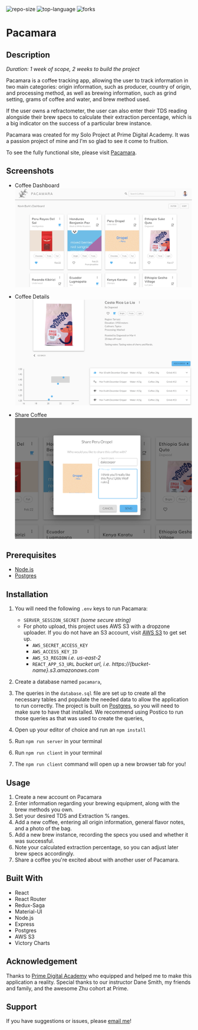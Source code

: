 ![repo-size](https://img.shields.io/github/languages/code-size/percburk/pacamara?style=flat-square)
![top-language](https://img.shields.io/github/languages/top/percburk/pacamara?style=flat-square)
![forks](https://img.shields.io/github/forks/percburk/pacamara?style=social)


# Pacamara

## Description

_Duration: 1 week of scope, 2 weeks to build the project_

Pacamara is a coffee tracking app, allowing the user to track information in two
main categories: origin information, such as producer, country of origin, 
and processing method, as well as brewing information, such as grind setting, 
grams of coffee and water, and brew method used.

If the user owns a refractometer, the user can also enter their TDS reading 
alongside their brew specs to calculate their extraction percentage, which is a 
big indicator on the success of a particular brew instance.

Pacamara was created for my Solo Project at Prime Digital Academy. It was a 
passion project of mine and I'm so glad to see it come to fruition.

To see the fully functional site, please visit 
[Pacamara](https://quiet-forest-05735.herokuapp.com/).


## Screenshots

- Coffee Dashboard
![dashboard](documentation/images/dashboard.png)

- Coffee Details
![coffee-details](documentation/images/coffee-details.png)

- Share Coffee
![share-coffee](documentation/images/share-coffee.png)


## Prerequisites

- [Node.js](https://nodejs.org/en/)
- [Postgres](https://www.postgresql.org/)


## Installation

1. You will need the following `.env` keys to run Pacamara:
    - `SERVER_SESSION_SECRET` _(some secure string)_
    - For photo upload, this project uses AWS S3 with a dropzone uploader. If 
    you do not have an S3 account, visit 
    [AWS S3](https://aws.amazon.com/s3/getting-started/) to get set up.
      - `AWS_SECRET_ACCESS_KEY`
      - `AWS_ACCESS_KEY_ID`
      - `AWS_S3_REGION` _i.e. us-east-2_
      - `REACT_APP_S3_URL` _bucket url, i.e. https://{bucket-name}.s3.amazonaws.com_

1. Create a database named `pacamara`,
1. The queries in the `database.sql` file are set up to create all the necessary 
tables and populate the needed data to allow the application to run correctly. 
The project is built on [Postgres](https://www.postgresql.org/download/), so you 
will need to make sure to have that installed. We recommend using Postico to run 
those queries as that was used to create the queries, 
1. Open up your editor of choice and run an `npm install`
1. Run `npm run server` in your terminal
1. Run `npm run client` in your terminal
1. The `npm run client` command will open up a new browser tab for you!


## Usage

1. Create a new account on Pacamara
1. Enter information regarding your brewing equipment, along with the brew 
methods you own.
1. Set your desired TDS and Extraction % ranges.
1. Add a new coffee, entering all origin information, general flavor notes, 
and a photo of the bag.
1. Add a new brew instance, recording the specs you used and whether it was 
successful.
1. Note your calculated extraction percentage, so you can adjust later brew 
specs accordingly.
1. Share a coffee you're excited about with another user of Pacamara.


## Built With

- React
- React Router
- Redux-Saga
- Material-UI
- Node.js
- Express
- Postgres
- AWS S3
- Victory Charts


## Acknowledgement

Thanks to [Prime Digital Academy](www.primeacademy.io) who equipped and helped 
me to make this application a reality. Special thanks to our instructor Dane 
Smith, my friends and family, and the awesome Zhu cohort at Prime.


## Support
If you have suggestions or issues, please 
[email me](mailto:kevinmburk@gmail.com)!
